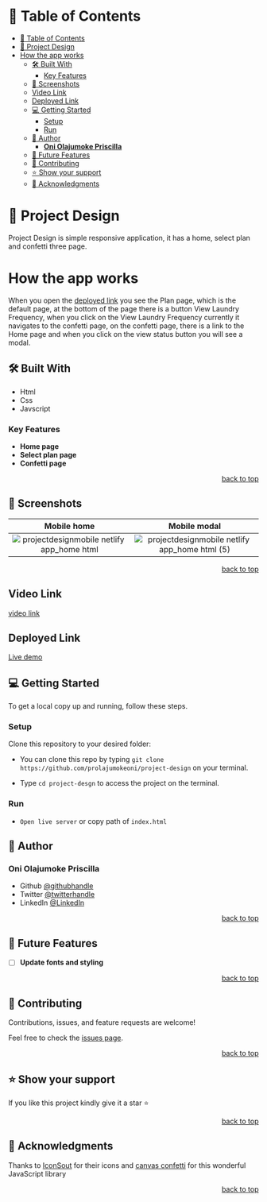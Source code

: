 <a name="readme-top"></a>

# 📗 Table of Contents

- [📗 Table of Contents](#-table-of-contents)
- [📖 Project Design ](#-project-design-)
- [How the app works](#how-the-app-works)
	- [🛠 Built With ](#-built-with-)
		- [Key Features ](#key-features-)
	- [🎥 Screenshots ](#-screenshots-)
	- [Video Link ](#video-link-)
	- [Deployed Link ](#deployed-link-)
	- [💻 Getting Started ](#-getting-started-)
		- [Setup](#setup)
		- [Run](#run)
	- [👥 Author ](#-author-)
		- [**Oni Olajumoke Priscilla**](#oni-olajumoke-priscilla)
	- [🔭 Future Features ](#-future-features-)
	- [🤝 Contributing ](#-contributing-)
	- [⭐️ Show your support ](#️-show-your-support-)
	- [🙏 Acknowledgments ](#-acknowledgments-)

<!-- PROJECT DESCRIPTION -->

# 📖 Project Design <a name="about-project"></a>
 
Project Design is simple responsive application, it has a home, select plan and confetti three page.

# How the app works
   When you open the [deployed link](https://projectdesignmobile.netlify.app/) you see the Plan page, which is the default page, at the bottom of the page  there is a button View Laundry Frequency, when you click on the View Laundry Frequency currently it navigates  to the confetti page, on the confetti page, there is a link to the Home page and when you click on the view status button you will see a modal.
## 🛠 Built With <a name="built-with"></a>

- Html
- Css
- Javscript



<!-- Features -->

### Key Features <a name="key-features"></a>
 

- **Home page** 
- **Select plan page** 
- **Confetti page** 
  

<p align="right"><a href="#readme-top">back to top</a></p>
 
 
  
## 🎥 Screenshots <a name="screenshot"></a>


Mobile home          |  Mobile modal    
:-------------------------:|:-------------------------:
![projectdesignmobile netlify app_home html](https://github.com/prolajumokeoni/project-design/assets/69638013/c3e12259-ea40-449d-aa6d-2efc38ee36bb) | ![projectdesignmobile netlify app_home html (5)](https://github.com/prolajumokeoni/project-design/assets/69638013/3f82b2d4-1dbc-4ddd-8d59-7f5924862ee7)


<p align="right"><a href="#readme-top">back to top</a></p>

## Video Link <a name="video"></a>

[video link](
https://github.com/prolajumokeoni/project-design/assets/69638013/b93895df-a4ba-4f31-abe6-458ed794db5e)


## Deployed Link <a name="Live Demo"></a>

[Live demo](https://projectdesignmobile.netlify.app/)


<!-- GETTING STARTED -->

## 💻 Getting Started <a name="getting-started"></a>
 

To get a local copy up and running, follow these steps.



### Setup

Clone this repository to your desired folder:

- You can clone this repo by typing `git clone https://github.com/prolajumokeoni/project-design` on your terminal.

- Type `cd project-desgn` to access the project on the terminal.

### Run  
- `Open live server` or copy path of `index.html` 
 
 

 

## 👥 Author <a name="authors"></a>
 

### **Oni Olajumoke Priscilla**

- Github [@githubhandle](https://github.com/prolajumokeoni)
- Twitter [@twitterhandle](https://twitter.com/prolajumokeoni)
- LinkedIn [@LinkedIn](https://www.linkedin.com/in/prolajumokeoni)

<p align="right"><a href="#readme-top">back to top</a></p>

<!-- FUTURE FEATURES -->

## 🔭 Future Features <a name="future-features"></a>
 

- [ ] **Update fonts and styling**

<p align="right"><a href="#readme-top">back to top</a></p>

<!-- CONTRIBUTING -->

## 🤝 Contributing <a name="contributing"></a>

Contributions, issues, and feature requests are welcome!

Feel free to check the [issues page](../../issues/).

<p align="right"><a href="#readme-top">back to top</a></p>

<!-- SUPPORT -->

## ⭐️ Show your support <a name="support"></a> 

If you like this project kindly give it a star ⭐️

<p align="right"><a href="#readme-top">back to top</a></p>

<!-- ACKNOWLEDGEMENTS -->

## 🙏 Acknowledgments <a name="acknowledgements"></a>
 
 Thanks to [ IconSout](https://iconscout.com/unicons/explore/line?redirect=%2Funicons%2Fexplore%2Fline%3Fcolor%3D%2525236563FF%26name%3Darrow-left) for their icons and [canvas confetti](https://github.com/catdad/canvas-confetti) for this wonderful JavaScript library

<p align="right"><a href="#readme-top">back to top</a></p>

 